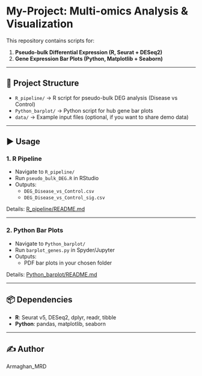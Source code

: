 # My-Project: Multi-omics Analysis & Visualization

This repository contains scripts for:
1. **Pseudo-bulk Differential Expression (R, Seurat + DESeq2)**
2. **Gene Expression Bar Plots (Python, Matplotlib + Seaborn)**

---

## 📂 Project Structure

- `R_pipeline/` → R script for pseudo-bulk DEG analysis (Disease vs Control)
- `Python_barplot/` → Python script for hub gene bar plots
- `data/` → Example input files (optional, if you want to share demo data)

---

## ▶️ Usage

### 1. R Pipeline
- Navigate to `R_pipeline/`
- Run `pseudo_bulk_DEG.R` in RStudio
- Outputs:
  - `DEG_Disease_vs_Control.csv`
  - `DEG_Disease_vs_Control_sig.csv`

Details: [R_pipeline/README.md](R_pipeline/README.md)

---

### 2. Python Bar Plots
- Navigate to `Python_barplot/`
- Run `barplot_genes.py` in Spyder/Jupyter
- Outputs:
  - PDF bar plots in your chosen folder

Details: [Python_barplot/README.md](Python_barplot/README.md)

---

## 📦 Dependencies

- **R**: Seurat v5, DESeq2, dplyr, readr, tibble
- **Python**: pandas, matplotlib, seaborn

---

## ✍️ Author
Armaghan_MRD
